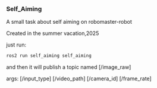 ### Self_Aiming
A small task about self aiming on robomaster-robot

Created in the summer vacation,2025

just run:
```bash
ros2 run self_aiming self_aiming
```

and then it will publish a topic named [/image_raw]

args:
    [/input_type]
    [/video_path]
    [/camera_id]
    [/frame_rate]